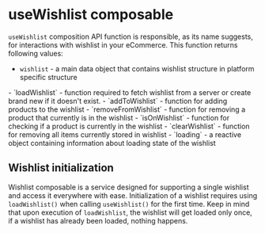 # useWishlist composable

`useWishlist` composition API function is responsible, as its name suggests, for interactions with wishlist in your eCommerce. This function returns following values:

- `wishlist` - a main data object that contains wishlist structure in platform specific structure
<Content slot-key="wishlist-interface" />
- `loadWishlist` - function required to fetch wishlist from a server or create brand new if it doesn't exist.  
- `addToWishlist` - function for adding products to the wishlist
- `removeFromWishlist` - function for removing a product that currently is in the wishlist
- `isOnWishlist` - function for checking if a product is currently in the wishlist
- `clearWishlist` - function for removing all items currently stored in wishlist
- `loading` - a reactive object containing information about loading state of the wishlist

## Wishlist initialization
Wishlist composable is a service designed for supporting a single wishlist and access it everywhere with ease. 
Initialization of a wishlist requires using `loadWishlist()` when calling `useWishlist()` for the first time. Keep in mind that upon
execution of `loadWishlist`, the wishlist will get loaded only once, if a wishlist has already been loaded, nothing happens.  
<Content slot-key="wishlist-initialization" />
